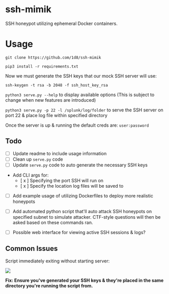 # ssh-mimik

SSH honeypot utilizing ephemeral Docker containers.

# Usage

`git clone https://github.com/1d8/ssh-mimik`

`pip3 install -r requirements.txt`

Now we must generate the SSH keys that our mock SSH server will use:

`ssh-keygen -t rsa -b 2048 -f ssh_host_key_rsa`

`python3 serve.py --help` to display available options (This is subject to change when new features are introduced)

`python3 serve.py -p 22 -l /splunk/log/folder` to serve the SSH server on port 22 & place log file within specified directory

Once the server is up & running the default creds are: `user:password`

## Todo

- [ ] Update readme to include usage information
- [ ] Clean up `serve.py` code
- [ ] Update `serve.py` code to auto generate the necessary SSH keys
- Add CLI args for: 
	- [ x ] Specifying the port SSH will run on
	- [ x ] Specify the location log files will be saved to
- [ ] Add example usage of utilizing Dockerfiles to deploy more realistic honeypots
- [ ] Add automated python script that'll auto attack SSH honeypots on specified subnet to simulate attacker. CTF-style questions will then be asked based on these commands ran.
- [ ] Possible web interface for viewing active SSH sessions & logs?


## Common Issues

Script immediately exiting without starting server:

![](https://i.ibb.co/qLTCPHjv/2025-05-26-08-59.png)

**Fix: Ensure you've generated your SSH keys & they're placed in the same directory you're running the script from.**
